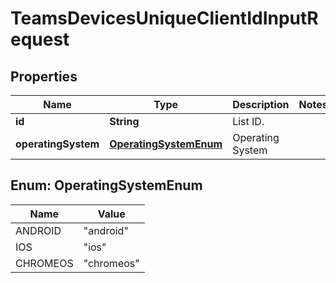 

# TeamsDevicesUniqueClientIdInputRequest


## Properties

| Name | Type | Description | Notes |
|------------ | ------------- | ------------- | -------------|
|**id** | **String** | List ID. |  |
|**operatingSystem** | [**OperatingSystemEnum**](#OperatingSystemEnum) | Operating System |  |



## Enum: OperatingSystemEnum

| Name | Value |
|---- | -----|
| ANDROID | &quot;android&quot; |
| IOS | &quot;ios&quot; |
| CHROMEOS | &quot;chromeos&quot; |



